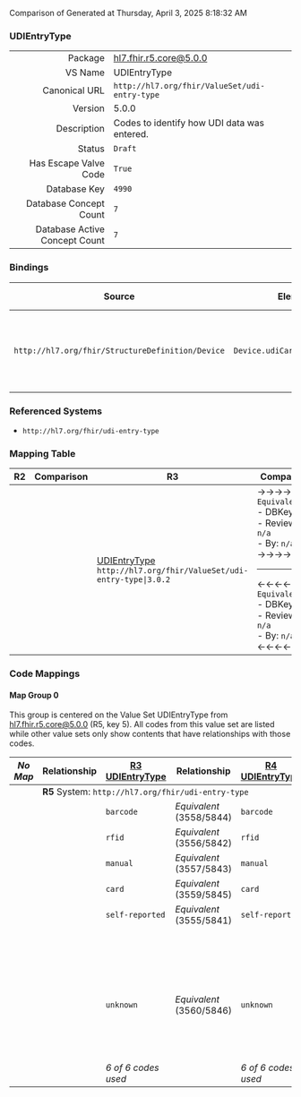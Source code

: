Comparison of 
Generated at Thursday, April 3, 2025 8:18:32 AM

### UDIEntryType

|      |     |
| ---: | --- |
| Package | hl7.fhir.r5.core@5.0.0 |
| VS Name | UDIEntryType |
| Canonical URL | `http://hl7.org/fhir/ValueSet/udi-entry-type` |
| Version | 5.0.0 |
| Description | Codes to identify how UDI data was entered. |
| Status | `Draft` |
| Has Escape Valve Code | `True` |
| Database Key | `4990` |
| Database Concept Count | `7` |
| Database Active Concept Count | `7` |
### Bindings

| Source | Element | Binding | Strength | Element Short |
| ------ | ------- | ------- | -------- | ------------- |
| `http://hl7.org/fhir/StructureDefinition/Device` | `Device.udiCarrier.entryType` | `http://hl7.org/fhir/ValueSet/udi-entry-type\|5.0.0` | `Required` | barcode \| rfid \| manual \| card \| self-reported \| electronic-transmission \| unknown |

### Referenced Systems

* `http://hl7.org/fhir/udi-entry-type`
### Mapping Table

| R2 | Comparison | R3 | Comparison | R4 | Comparison | R4B | Comparison | R5
| --- | --- | --- | --- | --- | --- | --- | --- | ---
| | | [UDIEntryType](/docs/R3/ValueSets/UDIEntryType.md)<br/> `http://hl7.org/fhir/ValueSet/udi-entry-type\|3.0.2` | →→→→→→→<br/>`Equivalent`<br/>- DBKey: `391`<br/>- Reviewed: `n/a`<br/>- By: `n/a`<br/>→→→→→→→<hr/>←←←←←←←<br/>`Equivalent`<br/>- DBKey: `614`<br/>- Reviewed: `n/a`<br/>- By: `n/a`<br/>←←←←←←←| [UDIEntryType](/docs/R4/ValueSets/UDIEntryType.md)<br/> `http://hl7.org/fhir/ValueSet/udi-entry-type\|4.0.1` | →→→→→→→<br/>`Equivalent`<br/>- DBKey: `1777`<br/>- Reviewed: `n/a`<br/>- By: `n/a`<br/>→→→→→→→<hr/>←←←←←←←<br/>`Equivalent`<br/>- DBKey: `1778`<br/>- Reviewed: `n/a`<br/>- By: `n/a`<br/>←←←←←←←| [UDIEntryType](/docs/R4B/ValueSets/UDIEntryType.md)<br/> `http://hl7.org/fhir/ValueSet/udi-entry-type\|4.3.0` | →→→→→→→<br/>`SourceIsNarrowerThanTarget`<br/>- DBKey: `854`<br/>- Reviewed: `n/a`<br/>- By: `n/a`<br/>→→→→→→→<hr/>←←←←←←←<br/>`SourceIsBroaderThanTarget`<br/>- DBKey: `1115`<br/>- Reviewed: `n/a`<br/>- By: `n/a`<br/>←←←←←←←| [UDIEntryType](/docs/R5/ValueSets/UDIEntryType.md)<br/> `http://hl7.org/fhir/ValueSet/udi-entry-type\|5.0.0` 

### Code Mappings


#### Map Group 0

This group is centered on the Value Set UDIEntryType from hl7.fhir.r5.core@5.0.0 (R5, key 5).
All codes from this value set are listed while other value sets only show contents that have relationships with those codes.

| *No Map* | Relationship | [R3 UDIEntryType](/docs/R3/ValueSets/UDIEntryType.md)| Relationship | [R4 UDIEntryType](/docs/R4/ValueSets/UDIEntryType.md)| Relationship | [R4B UDIEntryType](/docs/R4B/ValueSets/UDIEntryType.md)| Relationship | R5 UDIEntryType
| --- | --- | --- | --- | --- | --- | --- | --- | ---
| <td colspan="8">**R5** System: `http://hl7.org/fhir/udi-entry-type`
| | | `barcode`| _Equivalent_ <br/>(3558/5844)| `barcode`| _Equivalent_ <br/>(18374/18375)| `barcode`| _Equivalent_ <br/>(7955/10258)| **`barcode`**
| | | `rfid`| _Equivalent_ <br/>(3556/5842)| `rfid`| _Equivalent_ <br/>(18376/18377)| `rfid`| _Equivalent_ <br/>(7953/10262)| **`rfid`**
| | | `manual`| _Equivalent_ <br/>(3557/5843)| `manual`| _Equivalent_ <br/>(18378/18379)| `manual`| _Equivalent_ <br/>(7954/10261)| **`manual`**
| | | `card`| _Equivalent_ <br/>(3559/5845)| `card`| _Equivalent_ <br/>(18380/18381)| `card`| _Equivalent_ <br/>(7956/10259)| **`card`**
| | | `self-reported`| _Equivalent_ <br/>(3555/5841)| `self-reported`| _Equivalent_ <br/>(18382/18383)| `self-reported`| _Equivalent_ <br/>(7952/10263)| **`self-reported`**
| | | | | | | | | **`electronic-transmission`**
| | | `unknown`| _Equivalent_ <br/>(3560/5846)| `unknown`| _Equivalent_ <br/>(18384/18385)| `unknown`| →→→→ _SourceIsNarrowerThanTarget_ →→→→ <br/>(7957)<hr/>←←←← _SourceIsBroaderThanTarget_ ←←←← <br/>(10264) | **`unknown`**
| | | *6 of 6 codes used* | | *6 of 6 codes used* | | *6 of 6 codes used* | | *7 of 7 codes used* 


